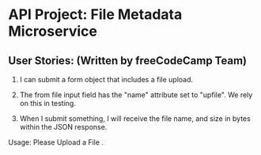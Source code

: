 # API Project: File Metadata Microservice

## User Stories: (Written by freeCodeCamp Team)

1. I can submit a form object that includes a file upload.

2. The from file input field has the "name" attribute set to "upfile". We rely on this in testing.

3. When I submit something, I will receive the file name, and size in bytes within the JSON response.

Usage:
Please Upload a File .